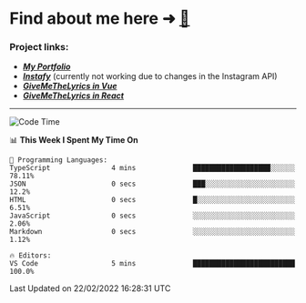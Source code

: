# Find about me here ➜ [🧑](https://pauabella.dev)

### Project links:
- ***[My Portfolio](https://pauabella.dev)***
- ***[Instafy](https://instafy.me)*** (currently not working due to changes in the Instagram API)
- ***[GiveMeTheLyrics in Vue](https://lyrics.pauabella.dev)***
- ***[GiveMeTheLyrics in React](https://pauabella.dev/GiveMeTheLyrics)***

---
<!--START_SECTION:waka-->
![Code Time](http://img.shields.io/badge/Code%20Time-757%20hrs%2059%20mins-blue)

📊 **This Week I Spent My Time On** 

```text
💬 Programming Languages: 
TypeScript               4 mins              ███████████████████░░░░░░   78.11% 
JSON                     0 secs              ███░░░░░░░░░░░░░░░░░░░░░░   12.2% 
HTML                     0 secs              █░░░░░░░░░░░░░░░░░░░░░░░░   6.51% 
JavaScript               0 secs              ░░░░░░░░░░░░░░░░░░░░░░░░░   2.06% 
Markdown                 0 secs              ░░░░░░░░░░░░░░░░░░░░░░░░░   1.12%

🔥 Editors: 
VS Code                  5 mins              █████████████████████████   100.0%

```


 Last Updated on 22/02/2022 16:28:31 UTC
<!--END_SECTION:waka-->
